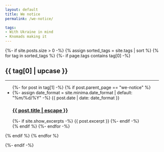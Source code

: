 ```yaml
---
layout: default
title: We notice
permalink: /we-notice/

tags:
- With Ukraine in mind
- Knomads making it
---
```


{%- if site.posts.size > 0 -%}
{% assign sorted_tags = site.tags | sort %}
{% for tag in sorted_tags %}
{%- if page.tags contains tag[0] -%}
<h2>{{ tag[0] | upcase }}</h2>
<hr>
<ul class="post-list">
{%- for post in tag[1] -%}
{% if post.parent_page == "we-notice" %}
<li>
{%- assign date_format = site.minima.date_format | default: "%m/%d/%Y" -%}
<span class="post-meta">{{ post.date | date: date_format }}</span>
<h3>
<a class="post-link" href="{{ post.url | relative_url }}">
    {{ post.title | escape }}
</a>
</h3>
{%- if site.show_excerpts -%}
{{ post.excerpt }}
{%- endif -%}
</li>
{% endif %}
{%- endfor -%}
</ul>
{% endif %}
{% endfor %}


{%- endif -%}